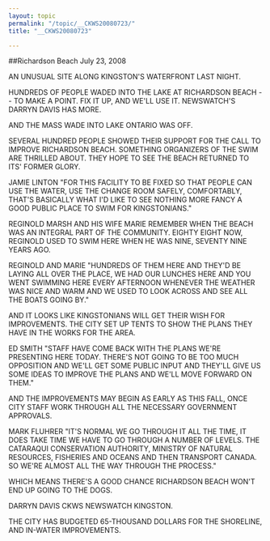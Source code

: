 ```yaml
---
layout: topic
permalink: "/topic/__CKWS20080723/"
title: "__CKWS20080723"

---
```



##Richardson Beach
July 23, 2008

<p>AN UNUSUAL SITE ALONG KINGSTON'S WATERFRONT LAST NIGHT.

HUNDREDS OF PEOPLE WADED INTO THE LAKE AT RICHARDSON BEACH -- TO MAKE A POINT.  FIX IT UP, AND WE'LL USE IT. NEWSWATCH'S DARRYN DAVIS HAS MORE.

AND THE MASS WADE INTO LAKE ONTARIO WAS OFF.

SEVERAL HUNDRED PEOPLE SHOWED THEIR SUPPORT FOR THE CALL TO IMPROVE RICHARDSON BEACH. SOMETHING ORGANIZERS OF THE SWIM ARE THRILLED ABOUT. THEY HOPE TO SEE THE BEACH RETURNED TO ITS' FORMER GLORY.

JAMIE LINTON
"FOR THIS FACILITY TO BE FIXED SO THAT PEOPLE CAN USE THE WATER, USE THE CHANGE ROOM SAFELY, COMFORTABLY, THAT'S BASICALLY WHAT I'D LIKE TO SEE NOTHING MORE FANCY A GOOD PUBLIC PLACE TO SWIM FOR KINGSTONIANS."

REGINOLD MARSH AND HIS WIFE MARIE REMEMBER WHEN THE BEACH WAS AN INTEGRAL PART OF THE COMMUNITY. EIGHTY EIGHT NOW, REGINOLD USED TO SWIM HERE WHEN HE WAS NINE, SEVENTY NINE YEARS AGO.

REGINOLD AND MARIE
"HUNDREDS OF THEM HERE AND THEY'D BE LAYING ALL OVER THE PLACE, WE HAD OUR LUNCHES HERE AND YOU WENT SWIMMING HERE EVERY AFTERNOON WHENEVER THE WEATHER WAS NICE AND WARM AND WE USED TO LOOK ACROSS AND SEE ALL THE BOATS GOING BY."

AND IT LOOKS LIKE KINGSTONIANS WILL GET THEIR WISH FOR IMPROVEMENTS. THE CITY SET UP TENTS TO SHOW THE PLANS THEY HAVE IN THE WORKS FOR THE AREA.

ED SMITH
"STAFF HAVE COME BACK WITH THE PLANS WE'RE PRESENTING HERE TODAY. THERE'S NOT GOING TO BE TOO MUCH OPPOSITION AND WE'LL GET SOME PUBLIC INPUT AND THEY'LL GIVE US SOME IDEAS TO IMPROVE THE PLANS AND WE'LL MOVE FORWARD ON THEM."

AND THE IMPROVEMENTS MAY BEGIN AS EARLY AS THIS FALL, ONCE CITY STAFF WORK THROUGH ALL THE NECESSARY GOVERNMENT APPROVALS.

MARK FLUHRER
"IT'S NORMAL WE GO THROUGH IT ALL THE TIME, IT DOES TAKE TIME WE HAVE TO GO THROUGH A NUMBER OF LEVELS. THE CATARAQUI CONSERVATION AUTHORITY, MINISTRY OF NATURAL RESOURCES, FISHERIES AND OCEANS AND THEN TRANSPORT CANADA. SO WE'RE ALMOST ALL THE WAY THROUGH THE PROCESS."

WHICH MEANS THERE'S A GOOD CHANCE RICHARDSON BEACH WON'T END UP GOING TO THE DOGS.

DARRYN DAVIS CKWS NEWSWATCH KINGSTON.

THE CITY HAS BUDGETED 65-THOUSAND DOLLARS FOR THE SHORELINE, AND IN-WATER IMPROVEMENTS.


